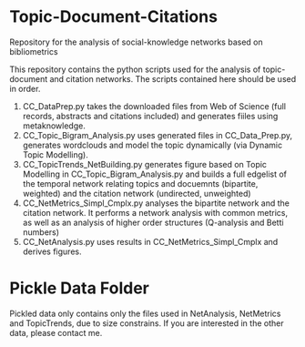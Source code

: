 # Topic-Document-Citations
Repository for the analysis of social-knowledge networks based on bibliometrics

This repository contains the python scripts used for the analysis of topic-document and citation networks.
The scripts contained here should be used in order.

1. CC_DataPrep.py takes the downloaded files from Web of Science (full records, abstracts and citations included) and generates fiiles using metaknowledge.
1. CC_Topic_Bigram_Analysis.py uses generated files in CC_Data_Prep.py,  generates wordclouds and model the topic dynamically (via Dynamic Topic Modelling).
1. CC_TopicTrends_NetBuilding.py generates figure based on  Topic Modelling in CC_Topic_Bigram_Analysis.py and builds a full edgelist of the temporal network relating topics and docuemnts (bipartite, weighted) and the citation network (undirected, unweighted)
1. CC_NetMetrics_Simpl_Cmplx.py analyses the bipartite network and the citation network. It performs a network analysis with common metrics, as well as an analysis of higher order structures (Q-analysis and Betti numbers)
1. CC_NetAnalysis.py uses results in CC_NetMetrics_Simpl_Cmplx and derives figures.

# Pickle Data Folder

Pickled data only contains only the files used in NetAnalysis, NetMetrics and TopicTrends, due to size constrains. 
If you are interested in the other data, please contact me.
